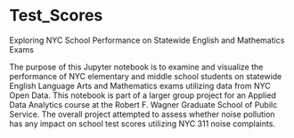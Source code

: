 # Test_Scores
 Exploring NYC School Performance on Statewide English and Mathematics Exams

The purpose of this Jupyter notebook is to examine and visualize the performance of NYC elementary and middle school students on statewide English Language Arts and Mathematics exams utilizing data from NYC Open Data. This notebook is part of a larger group project for an Applied Data Analytics course at the Robert F. Wagner Graduate School of Pubilc Service. The overall project attempted to assess whether noise pollution has any impact on school test scores utilizing NYC 311 noise complaints. 
